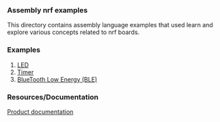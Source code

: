 ### Assembly nrf examples
This directory contains assembly language examples that used learn and explore
various concepts related to nrf boards.

### Examples
1. [LED](./led/README.md)
1. [Timer](./timer)
1. [BlueTooth Low Energy (BLE)](./ble/README.md)

### Resources/Documentation
[Product documentation](https://infocenter.nordicsemi.com/pdf/nRF52833_PS_v1.5.pdf)  

